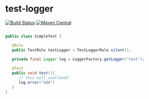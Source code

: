 # test-logger

[![Build Status](https://travis-ci.org/idealo/logback-redis.svg?branch=master)](https://travis-ci.org/idealo/test-logger)
 [![Maven Central](https://maven-badges.herokuapp.com/maven-central/de.idealo.test/test-logger/badge.svg)](https://maven-badges.herokuapp.com/maven-central/de.idealo.test/test-logger) 
 
 
 ```java
 
public class SimpleTest {

    @Rule
    public TestRule testLogger = TestLoggerRule.silent(); 
    
    private final Logger log = LoggerFactory.getLogger("test");
 
    @Test
    public void test(){
       // this will swallowed
       log.error("ddd")
    }
 }
 ```
